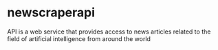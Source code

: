 # newscraperapi
API is a web service that provides access to news articles related to the field of artificial intelligence from around the world
